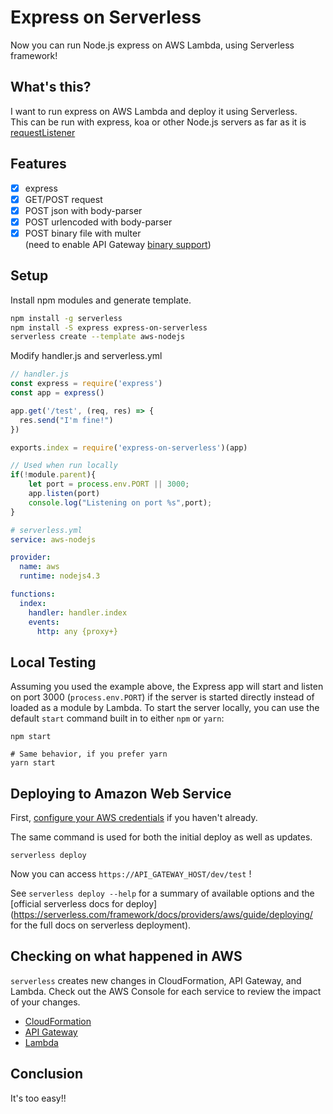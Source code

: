 # Express on Serverless

Now you can run Node.js express on AWS Lambda, using Serverless framework!

## What's this?

I want to run express on AWS Lambda and deploy it using Serverless.  
This can be run with express, koa or other Node.js servers as far as it is [requestListener](https://nodejs.org/api/http.html#http_http_createserver_requestlistener)

## Features

- [x] express
- [x] GET/POST request
- [x] POST json with body-parser
- [x] POST urlencoded with body-parser
- [x] POST binary file with multer  
(need to enable API Gateway [binary support](https://aws.amazon.com/jp/blogs/compute/binary-support-for-api-integrations-with-amazon-api-gateway/))

## Setup

Install npm modules and generate template.

```bash
npm install -g serverless
npm install -S express express-on-serverless
serverless create --template aws-nodejs
```

Modify handler.js and serverless.yml

```javascript
// handler.js
const express = require('express')
const app = express()

app.get('/test', (req, res) => {
  res.send("I'm fine!")
})

exports.index = require('express-on-serverless')(app)

// Used when run locally
if(!module.parent){
    let port = process.env.PORT || 3000;
    app.listen(port)
    console.log("Listening on port %s",port);
}
```

```yaml
# serverless.yml
service: aws-nodejs

provider:
  name: aws
  runtime: nodejs4.3

functions:
  index:
    handler: handler.index
    events:
      http: any {proxy+}
```

## Local Testing

Assuming you used the example above, the Express app will start and listen on port 3000 (`process.env.PORT`) if the server is started directly instead of loaded as a module by Lambda. To start the server locally, you can use the default `start` command built in to either `npm` or `yarn`:

    npm start

    # Same behavior, if you prefer yarn
    yarn start

## Deploying to Amazon Web Service

First, [configure your AWS credentials](https://serverless.com/framework/docs/providers/aws/guide/credentials/#using-aws-access-keys) if you haven't already.

The same command is used for both the initial deploy as well as updates.

```
serverless deploy
```

Now you can access `https://API_GATEWAY_HOST/dev/test` !

See `serverless deploy --help` for a summary of available options and the [official serverless docs for deploy](https://serverless.com/framework/docs/providers/aws/guide/deploying/ for the full docs on serverless deployment).

## Checking on what happened in AWS

`serverless` creates new changes in CloudFormation, API Gateway, and Lambda. Check out the AWS Console for each service to review the impact of your changes.

 * [CloudFormation](https://console.aws.amazon.com/cloudformation/home#/stacks?filter=active)
 * [API Gateway](region=us-east-://console.aws.amazon.com/apigateway/home)
 * [Lambda](https://console.aws.amazon.com/lambda/home?#/functions?display=list)

## Conclusion

It's too easy!!
